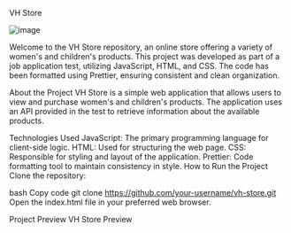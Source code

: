 

VH Store

![image](https://github.com/ricard027/VH-Store/assets/87427651/e8fdc830-626a-4af6-a11c-05169ba69706)

Welcome to the VH Store repository, an online store offering a variety of women's and children's products. This project was developed as part of a job application test, utilizing JavaScript, HTML, and CSS. The code has been formatted using Prettier, ensuring consistent and clean organization.

About the Project
VH Store is a simple web application that allows users to view and purchase women's and children's products. The application uses an API provided in the test to retrieve information about the available products.

Technologies Used
JavaScript: The primary programming language for client-side logic.
HTML: Used for structuring the web page.
CSS: Responsible for styling and layout of the application.
Prettier: Code formatting tool to maintain consistency in style.
How to Run the Project
Clone the repository:

bash
Copy code
git clone https://github.com/your-username/vh-store.git
Open the index.html file in your preferred web browser.

Project Preview
VH Store Preview


